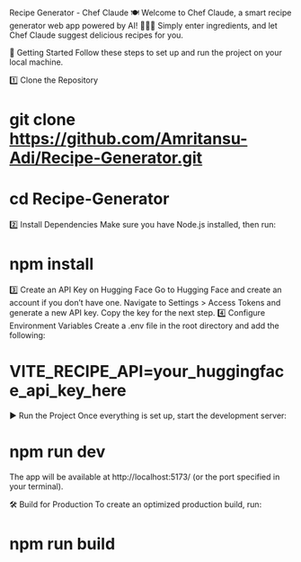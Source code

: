 Recipe Generator - Chef Claude 🍽️
Welcome to Chef Claude, a smart recipe generator web app powered by AI! 🧑‍🍳✨
Simply enter ingredients, and let Chef Claude suggest delicious recipes for you.

🚀 Getting Started
Follow these steps to set up and run the project on your local machine.

1️⃣ Clone the Repository

# git clone https://github.com/Amritansu-Adi/Recipe-Generator.git
# cd Recipe-Generator
2️⃣ Install Dependencies
Make sure you have Node.js installed, then run:


# npm install
3️⃣ Create an API Key on Hugging Face
Go to Hugging Face and create an account if you don’t have one.
Navigate to Settings > Access Tokens and generate a new API key.
Copy the key for the next step.
4️⃣ Configure Environment Variables
Create a .env file in the root directory and add the following:

# VITE_RECIPE_API=your_huggingface_api_key_here
▶️ Run the Project
Once everything is set up, start the development server:


# npm run dev
The app will be available at http://localhost:5173/ (or the port specified in your terminal).

🛠 Build for Production
To create an optimized production build, run:


# npm run build
